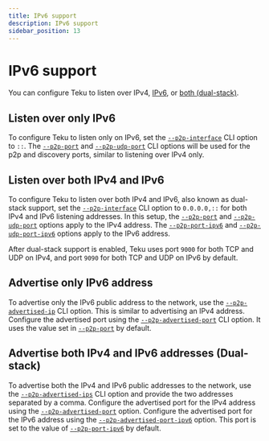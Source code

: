 ```yaml
---
title: IPv6 support
description: IPv6 support
sidebar_position: 13
---
```


# IPv6 support

You can configure Teku to listen over IPv4, [IPv6](#listen-over-only-ipv6), or [both (dual-stack)](#listen-over-both-ipv4-ipv6).

## Listen over only IPv6

To configure Teku to listen only on IPv6, set the [`--p2p-interface`](../reference/cli/index.md#p2p-interface-p2p-interfaces) CLI option to `::`. The [`--p2p-port`](../reference/cli/index.md#p2p-port) and [`--p2p-udp-port`](../reference/cli/index.md#p2p-udp-port) CLI options will be used for the p2p and discovery ports, similar to listening over IPv4 only.

## Listen over both IPv4 and IPv6 

To configure Teku to listen over both IPv4 and IPv6, also known as dual-stack support, set the [`--p2p-interface`](../reference/cli/index.md#p2p-interface-p2p-interfaces) CLI option to `0.0.0.0,::` for both IPv4 and IPv6 listening addresses. 
In this setup, the [`--p2p-port`](../reference/cli/index.md#p2p-port) and [`--p2p-udp-port`](../reference/cli/index.md#p2p-udp-port) options apply to the IPv4 address. The [`--p2p-port-ipv6`](../reference/cli/index.md#p2p-port-ipv6) and [`--p2p-udp-port-ipv6`](../reference/cli/index.md#p2p-udp-port-ipv6) options apply to the IPv6 address.

After dual-stack support is enabled, Teku uses port `9000` for both TCP and UDP on IPv4, and port `9090` for both TCP and UDP on IPv6 by default.

## Advertise only IPv6 address

To advertise only the IPv6 public address to the network, use the [`--p2p-advertised-ip`](../reference/cli/index.md#p2p-advertised-ip-p2p-advertised-ips) CLI option. 
This is similar to advertising an IPv4 address. Configure the advertised port using the [`--p2p-advertised-port`](../reference/cli/index.md#p2p-advertised-port) CLI option. 
It uses the value set in [`--p2p-port`](../reference/cli/index.md#p2p-port) by default.

## Advertise both IPv4 and IPv6 addresses (Dual-stack)

To advertise both the IPv4 and IPv6 public addresses to the network, use the [`--p2p-advertised-ips`](../reference/cli/index.md#p2p-advertised-ip-p2p-advertised-ips) CLI option and provide the two addresses separated by a comma. 
Configure the advertised port for the IPv4 address using the [`--p2p-advertised-port`](../reference/cli/index.md#p2p-advertised-port) option. 
Configure the advertised port for the IPv6 address using the [`--p2p-advertised-port-ipv6`](../reference/cli/index.md#p2p-advertised-port-ipv6) option. 
This port is set to the value of [`--p2p-port-ipv6`](../reference/cli/index.md#p2p-port-ipv6) by default.
